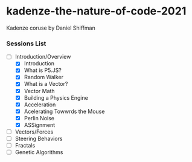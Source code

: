 # kadenze-the-nature-of-code-2021
Kadenze coruse by Daniel Shiffman


### Sessions List

- [ ] Introduction/Overview
  - [x] Introduction
  - [x] What is P5.JS?
  - [x] Random Walker
  - [x] What is a Vector?
  - [x] Vector Math
  - [x] Building a Physics Engine
  - [x] Acceleration
  - [x] Acelerating Towwrds the Mouse
  - [x] Perlin Noise
  - [x] ASSignment
- [ ] Vectors/Forces
- [ ] Steering Behaviors
- [ ] Fractals
- [ ] Genetic Algorithms
